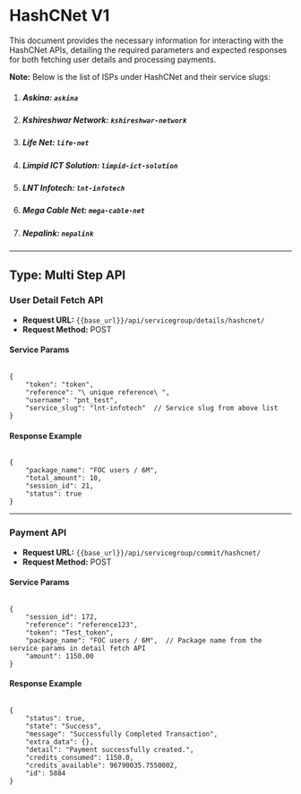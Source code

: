# HashCNet V1

This document provides the necessary information for interacting with the HashCNet APIs, detailing the required parameters and expected responses for both fetching user details and processing payments.

**Note:** Below is the list of ISPs under HashCNet and their service slugs:

1. ##### **Askina:** `askina`
2. ##### **Kshireshwar Network:** `kshireshwar-network`
3. ##### **Life Net:** `life-net`
4. ##### **Limpid ICT Solution:** `limpid-ict-solution`
5. ##### **LNT Infotech:** `lnt-infotech`
6. ##### **Mega Cable Net:** `mega-cable-net`
7. ##### **Nepalink:** `nepalink`

---

## Type: Multi Step API

### User Detail Fetch API

- **Request URL:** `{{base_url}}/api/servicegroup/details/hashcnet/`
- **Request Method:** POST

#### Service Params

<pre><code class="json">
{
    "token": "token",
    "reference": "\ unique reference\ ",
    "username": "pnt_test",
    "service_slug": "lnt-infotech"  // Service slug from above list
}
</code></pre>

#### Response Example

<pre><code class="json">
{
    "package_name": "FOC users / 6M",
    "total_amount": 10,
    "session_id": 21,
    "status": true
}
</code></pre>

---

### Payment API

- **Request URL:** `{{base_url}}/api/servicegroup/commit/hashcnet/`
- **Request Method:** POST

#### Service Params

<pre><code class="json">
{
    "session_id": 172,
    "reference": "reference123",
    "token": "Test_token",
    "package_name": "FOC users / 6M",  // Package name from the service params in detail fetch API
    "amount": 1150.00
}
</code></pre>

#### Response Example

<pre><code class="json">
{
    "status": true,
    "state": "Success",
    "message": "Successfully Completed Transaction",
    "extra_data": {},
    "detail": "Payment successfully created.",
    "credits_consumed": 1150.0,
    "credits_available": 96790035.7550002,
    "id": 5884
}
</code></pre>